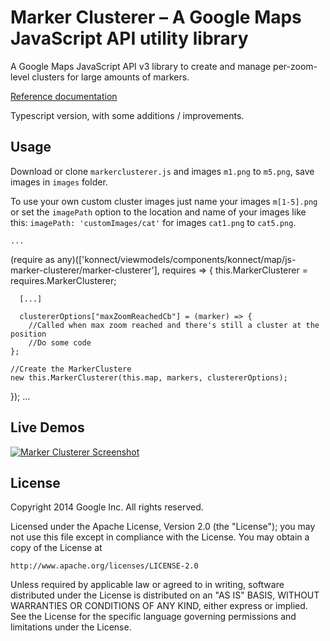 Marker Clusterer – A Google Maps JavaScript API utility library
==============

A Google Maps JavaScript API v3 library to create and manage per-zoom-level clusters for large amounts of markers.

[Reference documentation](https://googlemaps.github.io/js-marker-clusterer/docs/reference.html)

Typescript version, with some additions / improvements.

## Usage

Download or clone `markerclusterer.js` and images `m1.png` to `m5.png`, save images in `images` folder.

To use your own custom cluster images just name your images `m[1-5].png` or set the `imagePath` option to the location and name of your images like this: `imagePath: 'customImages/cat'` for images `cat1.png` to `cat5.png`.

    ...
(require as any)(['konnect/viewmodels/components/konnect/map/js-marker-clusterer/marker-clusterer'], requires => {
      this.MarkerClusterer = requires.MarkerClusterer;

      [...]

      clustererOptions["maxZoomReachedCb"] = (marker) => {
        //Called when max zoom reached and there's still a cluster at the position
        //Do some code
    };

    //Create the MarkerClustere
    new this.MarkerClusterer(this.map, markers, clustererOptions);
});
    ...
    

## Live Demos

[![Marker Clusterer Screenshot](https://googlemaps.github.io/js-marker-clusterer/screenshot.png)](https://googlemaps.github.io/js-marker-clusterer/docs/examples.html)

## License

Copyright 2014 Google Inc. All rights reserved.

Licensed under the Apache License, Version 2.0 (the "License");
you may not use this file except in compliance with the License.
You may obtain a copy of the License at

    http://www.apache.org/licenses/LICENSE-2.0

Unless required by applicable law or agreed to in writing, software
distributed under the License is distributed on an "AS IS" BASIS,
WITHOUT WARRANTIES OR CONDITIONS OF ANY KIND, either express or implied.
See the License for the specific language governing permissions and
limitations under the License.
